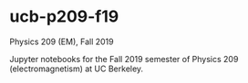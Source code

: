 # ucb-p209-f19
Physics 209 (EM), Fall 2019

Jupyter notebooks for the Fall 2019 semester of Physics 209 (electromagnetism) at UC Berkeley.
